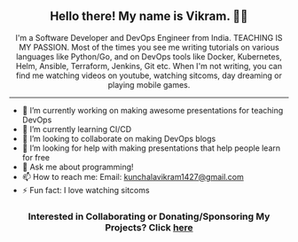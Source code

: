 <h2 align="center">Hello there! My name is Vikram. 👋🤓</h2>
<p align="center">I'm a Software Developer and DevOps Engineer from India. TEACHING IS MY PASSION.
Most of the times you see me writing tutorials on various languages like Python/Go, and on DevOps tools like Docker, Kubernetes, Helm, Ansible, Terraform, Jenkins, Git etc.
When I'm not writing, you can find me watching videos on youtube, watching sitcoms, day dreaming or playing mobile games. </p>

<hr>

- 🔭 I’m currently working on making awesome presentations for teaching DevOps <br/>
- 🌱 I’m currently learning CI/CD<br/>
- 👯 I’m looking to collaborate on making DevOps blogs<br/>
- 🤔 I’m looking for help with making presentations that help people learn for free<br/>
- 💬 Ask me about programming!<br/>
- 📫 How to reach me: Email: kunchalavikram1427@gmail.com<br/>
- ⚡ Fun fact: I love watching sitcoms<br/>

<h3 align="center"> Interested in Collaborating or Donating/Sponsoring My Projects? Click <a href="https://www.facebook.com/vikram.devops">here</a> </h3> 
